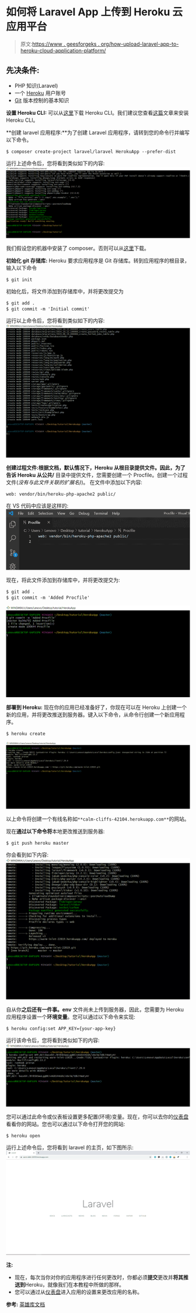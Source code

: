 # 如何将 Laravel App 上传到 Heroku 云应用平台

> 原文:[https://www . geesforgeks . org/how-upload-laravel-app-to-heroku-cloud-application-platform/](https://www.geeksforgeeks.org/how-to-upload-laravel-app-to-heroku-cloud-application-platform/)

## 先决条件:

*   PHP 知识(Laravel)
*   一个 [Heroku](https://signup.heroku.com/) 用户账号
*   [Git](http://geeksforgeeks.org/ultimate-guide-git-github/) 版本控制的基本知识

**设置 Heroku CLI:** 可以从[这里](https://devcenter.heroku.com/articles/heroku-cli#download-and-install)下载 Heroku CLI。我们建议您查看[这篇](https://www.geeksforgeeks.org/introduction-and-installation-of-heroku-cli-on-windows-machine/)文章来安装 Heroku CLI。

**创建 laravel 应用程序:**为了创建 Laravel 应用程序，请转到您的命令行并编写以下命令。

```
$ composer create-project laravel/laravel HerokuApp --prefer-dist
```

运行上述命令后，您将看到类似如下的内容:
![](img/d43076b552ca9167f18d8ba1e83acd11.png)

我们假设您的机器中安装了 composer。否则可以从[这里](https://getcomposer.org/download/)下载。

**初始化 git 存储库:** Heroku 要求应用程序是 Git 存储库。转到应用程序的根目录，输入以下命令

```
$ git init
```

初始化后，将文件添加到存储库中，并将更改提交为

```
$ git add .
$ git commit -m 'Initial commit'
```

运行以上命令后，您将看到类似如下的内容:
![](img/009e2d0321ea18089761c2a36d021871.png)

**创建过程文件:**根据文档，默认情况下，Heroku 从根目录提供文件。因此，为了告诉 Heroku 从**公共/** 目录中提供文件，您需要创建一个 Procfile。创建一个过程文件(*没有与此文件关联的扩展名)*)。
在文件中添加以下内容:

```
web: vendor/bin/heroku-php-apache2 public/
```

在 VS 代码中应该是这样的:
![](img/fcf12c377dd7707cc88ba6b2bb920c1f.png)

现在，将此文件添加到存储库中，并将更改提交为:

```
$ git add .
$ git commit -m 'Added Procfile'

```

![](img/97bacab0517e861265826f5ff402ad97.png)

**部署到 Heroku:** 现在你的应用已经准备好了，你现在可以在 Heroku 上创建一个新的应用，并将更改推送到服务器。键入以下命令，从命令行创建一个新应用程序。

```
$ heroku create
```

![](img/6cc9b2cffe980609720b9bbc0be8562c.png)

以上命令将创建一个有线名称如`**calm-cliffs-42104.herokuapp.com**`的网站。

现在**通过以下命令将**本地更改推送到服务器:

```
$ git push heroku master
```

你会看到如下内容:
![](img/9b5b214d25cd7365e01486eeb5754699.png)

自从你**之后还有一件事。env** 文件尚未上传到服务器，因此，您需要为 Heroku 应用程序设置一个**环境变量**。您可以通过以下命令来实现:

```
$ heroku config:set APP_KEY={your-app-key}
```

运行该命令后，您将看到类似如下的内容:
![](img/5aa4b562dc70a02ecc12538c41af1629.png)

您可以通过此命令或仪表板设置更多配置(环境)变量。现在，你可以去你的[仪表盘](https://dashboard.heroku.com/apps)看看你的网站。您也可以通过以下命令打开您的网站:

```
$ heroku open
```

运行上述命令后，您将看到 laravel 的主页，如下图所示:
![](img/244abd9c85958326676b263efbe39984.png)

**注:**

*   现在，每次当你对你的应用程序进行任何更改时，你都必须**提交**更改并**将其推送到**Heroku，就像我们在本教程中所做的那样。
*   您可以通过从[仪表盘](https://dashboard.heroku.com/apps)进入应用的设置来更改应用的名称。

**参考:** [英雄库文档](https://devcenter.heroku.com/articles/getting-started-with-laravel)